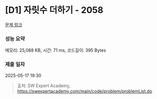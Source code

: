 # [D1] 자릿수 더하기 - 2058 

[문제 링크](https://swexpertacademy.com/main/code/problem/problemDetail.do?contestProbId=AV5QPRjqA10DFAUq) 

### 성능 요약

메모리: 25,088 KB, 시간: 71 ms, 코드길이: 395 Bytes

### 제출 일자

2025-05-17 19:30



> 출처: SW Expert Academy, https://swexpertacademy.com/main/code/problem/problemList.do